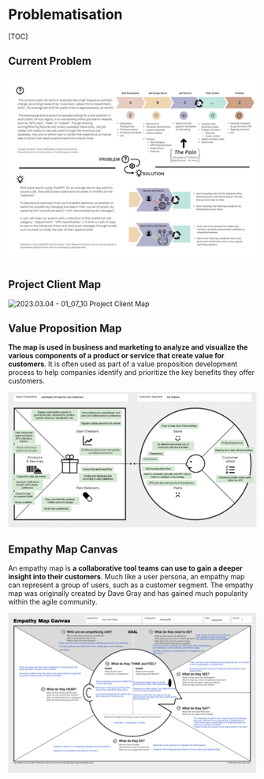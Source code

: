 







# Problematisation



[TOC]



## Current Problem 

![2023.03.04 - 12_50_43 - Problematization](assets/2023.03.04%20-%2012_50_43%20-%20Problematization-7895624.png)



## Project Client Map

![2023.03.04 - 01_07_10 Project Client Map](2023.03.04-Saturday-01PM-003533-CleanShot.jpg)









## Value Proposition Map

 **The map is used in business and marketing to analyze and visualize the various components of a product or service that create value for customers**. It is often used as part of a value proposition development process to help companies identify and prioritize the key benefits they offer customers.

![2023.03.04 - 01_08_18 Value Proposition](assets/2023.03.04%20-%2001_08_18%20Value%20Proposition.png)





## Empathy Map Canvas 

An empathy map is **a collaborative tool teams can use to gain a deeper insight into their customers**. Much like a user persona, an empathy map can represent a group of users, such as a customer segment. The empathy map was originally created by Dave Gray and has gained much popularity within the agile community.

![2023.03.04 - 01_11_10 Empathy Canvas Map](assets/2023.03.04%20-%2001_11_10%20Empathy%20Canvas%20Map.png)

